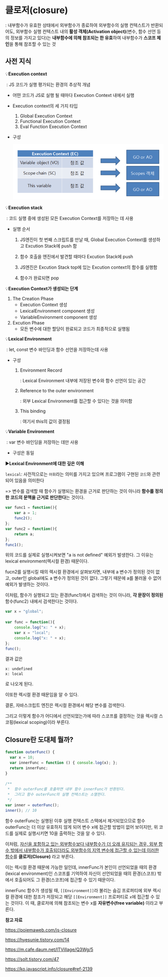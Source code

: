# 클로저(closure)

: 내부함수가 유효한 상태에서 외부함수가 종료하여 외부함수의 실행 컨텍스트가 반환되어도, 외부함수 실행 컨텍스트 내의 **활성 객체(Activation object)**(변수, 함수 선언 등의 정보를 가지고 있다)는 **내부함수에 의해 참조되는 한 유효**하여 내부함수가 **스코프 체인**을 통해 참조할 수 있는 것



## **사전 지식**

💡**Execution context**

​	: JS 코드가 실행 평가되는 환경의 추상적 개념

- 어떤 코드가 JS로 실행 될 때마다 Execution Context 내에서 실행

- Execution context의 세 가지 타입

  1. Global Execution Context
  2. Functional Execution Context
  3. Eval Function Execution Context

- 구성

  ![image-20230330110557076](assets/image-20230330110557076.png)



💡**Execution stack**

​	: 코드 실행 중에 생성된 모든 Execution Context를 저장하는 데 사용

- 실행 순서

  1. JS엔진이 첫 번째 스크립트를 만날 때, Global Execution Context를 생성하고 Excution Stack에 push 함

  2. 함수 호출을 엔진에서 발견할 때마다 Excution Stack에 push

  3. JS엔진은 Excution Stack top에 있는 Excution context의 함수를 실행함

  4. 함수가 완료되면 pop



💡**Execution Context가 생성되는 단계**

1. The Creation Phase
   - Execution Context 생성
   - LexicalEnvironment component 생성
   - VariableEnvironment component 생성
2. Excution Phase
   - 모든 변수에 대한 할당이 완료되고 코드가 최종적으로 실행됨



💡**Lexical Environment**

​	: let, const 변수 바인딩과 함수 선언을 저장하는데 사용

- 구성

  1. Environment Record

     : Lexical Environment 내부에 저장된 변수와 함수 선언이 있는 공간

  2. Reference to the outer environment

     : 외부 Lexical Environment를 접근할 수 있다는 것을 의미함

  3. This binding

     : 여기서 this의 값이 결정됨



💡**Variable Environment**

​	: var 변수 바인딩을 저장하는 데만 사용

- 구성은 동일



▶️**Lexical Environment에 대한 깊은 이해**

`lexical`: 사전적으로는 `어휘`라는 의미를 가지고 있으며 프로그램이 구현된 `코드`와 관련되어 있음을 의미한다

=> 변수를 검색할 때 함수가 실행되는 환경을 근거로 판단하는 것이 아니라 **함수를 정의한 코드의 문맥을 근거로 판단한다**는 것이다.

```javascript
var func1 = function(){
	var a = 1;
	func2();
};
var func2 = function(){
	return a;
};
func1();
```

위의 코드를 실제로 실행시켜보면  "a is not defined" 예외가 발생한다. 그 이유는 lexical environment(렉시컬 환경) 때문이다.

fucn2를 실행시킬 때의 렉시컬 환경에서 살펴보자면, 내부에 a 변수가 정의된 것이 없고, outer인 global에도 a 변수가 정의된 것이 없다. 그렇기 때문에 a를 불러올 수 없어 예외가 발생하는 것이다.

이처럼, 함수가 실행되고 있는 환경(func1)에서 검색하는 것이 아니라, **각 문장이 정의된** 함수(func2) 내에서 검색한다는 것이다. 

```javascript
var x = "global";

var func = function(){
	console.log("x: " + x);
	var x = "local";
	console.log("x: " + x);
};
func();
```

결과 값은

```
x: undefined
x: local
```

로 나오게 된다. 

이또한 렉시컬 환경 때문임을 알 수 있다.

결론, 자바스크립트 엔진은 렉시컬 환경에서 해당 변수를 검색한다.

그리고 이렇게 함수가 어디에서 선언되었는가에 따라 스코프를 결정하는 것을 렉시컬 스코핑(lexical scoping)이라 부른다.



## Closure란 도대체 뭘까?

```javascript
function outerFunc() {
  var x = 10;
  var innerFunc = function () { console.log(x); };
  return innerFunc;
}

/**
 *  함수 outerFunc를 호출하면 내부 함수 innerFunc가 반환된다.
 *  그리고 함수 outerFunc의 실행 컨텍스트는 소멸한다.
 */
var inner = outerFunc();
inner(); // 10
```

함수 outerFunc는 실행된 이후 실행 컨텍스트 스택에서 제거되었으므로 함수 outerFunc는 더 이상 유효하지 않게 되어 변수 x에 접근할 방법이 없어 보이지만, 위 코드를 실제로 실행시키면 10을 출력하는 것을 알 수 있다.

이처럼, <u>자신을 포함하고 있는 외부함수보다 내부함수가 더 오래 유지되는 경우, 외부 함수 밖에서 내부함수가 호출되더라도 외부함수의 지역 변수에 접근할 수 있는데 이러한 함수</u>를 **클로저(Closure)** 라고 부른다.

이는 렉시컬 환경 때문에 가능한 일인데, innerFunc가 본인이 선언되었을 때의 환경(lexical environment)인 스코프를 기억하여 자신이 선언되었을 때의 환경(스코프) 밖에서 호출되어도 그 환경(스코프)에 접근할 수 있기 때문이다. 

innerFunc 함수가 생성될 때, `[[Environment]]`라 불리는 숨김 프로퍼티에 외부 렉시컬 환경에 대한 참조가 저장되고 해당 `[[Environment]]` 프로퍼티로 `x`에 접근할 수 있는 것이다. 이 때, 클로저에 의해 참조되는 변수 x를 **자유변수(free variable)** 이라고 부른다. 









**참고 자료**

https://poiemaweb.com/js-closure

https://hyesunie.tistory.com/14

https://m.cafe.daum.net/ITVillage/Q3Wg/5

https://solt.tistory.com/47

https://ko.javascript.info/closure#ref-2139
